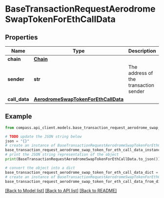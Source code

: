 # BaseTransactionRequestAerodromeSwapTokenForEthCallData


## Properties

Name | Type | Description | Notes
------------ | ------------- | ------------- | -------------
**chain** | [**Chain**](Chain.md) |  | 
**sender** | **str** | The address of the transaction sender | 
**call_data** | [**AerodromeSwapTokenForEthCallData**](AerodromeSwapTokenForEthCallData.md) |  | 

## Example

```python
from compass.api_client.models.base_transaction_request_aerodrome_swap_token_for_eth_call_data import BaseTransactionRequestAerodromeSwapTokenForEthCallData

# TODO update the JSON string below
json = "{}"
# create an instance of BaseTransactionRequestAerodromeSwapTokenForEthCallData from a JSON string
base_transaction_request_aerodrome_swap_token_for_eth_call_data_instance = BaseTransactionRequestAerodromeSwapTokenForEthCallData.from_json(json)
# print the JSON string representation of the object
print(BaseTransactionRequestAerodromeSwapTokenForEthCallData.to_json())

# convert the object into a dict
base_transaction_request_aerodrome_swap_token_for_eth_call_data_dict = base_transaction_request_aerodrome_swap_token_for_eth_call_data_instance.to_dict()
# create an instance of BaseTransactionRequestAerodromeSwapTokenForEthCallData from a dict
base_transaction_request_aerodrome_swap_token_for_eth_call_data_from_dict = BaseTransactionRequestAerodromeSwapTokenForEthCallData.from_dict(base_transaction_request_aerodrome_swap_token_for_eth_call_data_dict)
```
[[Back to Model list]](../README.md#documentation-for-models) [[Back to API list]](../README.md#documentation-for-api-endpoints) [[Back to README]](../README.md)


